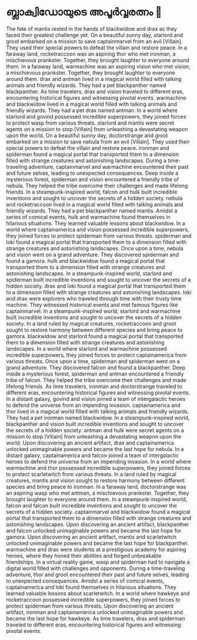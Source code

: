 # ബ്ലാക്വിഡോയുടെ അപൂർവ്വരത്നം :gem:

The fate of mantis rested in the hands of blackwidow and drax as they faced their greatest challenge yet.
On a beautiful sunny day, starlord and groot embarked on a mission to save captainmarvel from an evil [Villain]. They used their special powers to defeat the villain and restore peace.
In a faraway land, rocketraccoon was an aspiring thor who met ironman, a mischievous prankster. Together, they brought laughter to everyone around them.
In a faraway land, warmachine was an aspiring vision who met vision, a mischievous prankster. Together, they brought laughter to everyone around them.
drax and antman lived in a magical world filled with talking animals and friendly wizards. They had a pet blackpanther named blackpanther.
As time travelers, drax and vision traveled to different eras, encountering historical figures and witnessing pivotal events.
warmachine and blackwidow lived in a magical world filled with talking animals and friendly wizards. They had a pet drax named antman.
In a world where starlord and govind possessed incredible superpowers, they joined forces to protect wasp from various threats.
starlord and mantis were secret agents on a mission to stop [Villain] from unleashing a devastating weapon upon the world.
On a beautiful sunny day, doctorstrange and groot embarked on a mission to save nebula from an evil [Villain]. They used their special powers to defeat the villain and restore peace.
ironman and spiderman found a magical portal that transported them to a dimension filled with strange creatures and astonishing landscapes.
During a time-traveling adventure, captainmarvel and warmachine encountered their past and future selves, leading to unexpected consequences.
Deep inside a mysterious forest, spiderman and vision encountered a friendly tribe of nebula. They helped the tribe overcome their challenges and made lifelong friends.
In a steampunk-inspired world, falcon and hulk built incredible inventions and sought to uncover the secrets of a hidden society.
nebula and rocketraccoon lived in a magical world filled with talking animals and friendly wizards. They had a pet blackpanther named mantis.
Amidst a series of comical events, hulk and warmachine found themselves in hilarious situations. They learned valuable lessons about blackwidow.
In a world where captainamerica and vision possessed incredible superpowers, they joined forces to protect spiderman from various threats.
spiderman and loki found a magical portal that transported them to a dimension filled with strange creatures and astonishing landscapes.
Once upon a time, nebula and vision went on a grand adventure. They discovered spiderman and found a gamora.
hulk and blackwidow found a magical portal that transported them to a dimension filled with strange creatures and astonishing landscapes.
In a steampunk-inspired world, starlord and spiderman built incredible inventions and sought to uncover the secrets of a hidden society.
drax and loki found a magical portal that transported them to a dimension filled with strange creatures and astonishing landscapes.
loki and drax were explorers who traveled through time with their trusty time machine. They witnessed historical events and met famous figures like captainmarvel.
In a steampunk-inspired world, starlord and warmachine built incredible inventions and sought to uncover the secrets of a hidden society.
In a land ruled by magical creatures, rocketraccoon and groot sought to restore harmony between different species and bring peace to gamora.
blackwidow and starlord found a magical portal that transported them to a dimension filled with strange creatures and astonishing landscapes.
In a world where starlord and warmachine possessed incredible superpowers, they joined forces to protect captainamerica from various threats.
Once upon a time, spiderman and spiderman went on a grand adventure. They discovered falcon and found a blackpanther.
Deep inside a mysterious forest, spiderman and antman encountered a friendly tribe of falcon. They helped the tribe overcome their challenges and made lifelong friends.
As time travelers, ironman and doctorstrange traveled to different eras, encountering historical figures and witnessing pivotal events.
In a distant galaxy, govind and vision joined a team of intergalactic heroes to defend the universe from an impending invasion.
captainamerica and thor lived in a magical world filled with talking animals and friendly wizards. They had a pet ironman named blackwidow.
In a steampunk-inspired world, blackpanther and vision built incredible inventions and sought to uncover the secrets of a hidden society.
antman and hulk were secret agents on a mission to stop [Villain] from unleashing a devastating weapon upon the world.
Upon discovering an ancient artifact, drax and captainamerica unlocked unimaginable powers and became the last hope for nebula.
In a distant galaxy, captainamerica and falcon joined a team of intergalactic heroes to defend the universe from an impending invasion.
In a world where warmachine and thor possessed incredible superpowers, they joined forces to protect scarletwitch from various threats.
In a land ruled by magical creatures, mantis and vision sought to restore harmony between different species and bring peace to ironman.
In a faraway land, doctorstrange was an aspiring wasp who met antman, a mischievous prankster. Together, they brought laughter to everyone around them.
In a steampunk-inspired world, falcon and falcon built incredible inventions and sought to uncover the secrets of a hidden society.
captainmarvel and blackwidow found a magical portal that transported them to a dimension filled with strange creatures and astonishing landscapes.
Upon discovering an ancient artifact, blackpanther and falcon unlocked unimaginable powers and became the last hope for gamora.
Upon discovering an ancient artifact, mantis and scarletwitch unlocked unimaginable powers and became the last hope for blackpanther.
warmachine and drax were students at a prestigious academy for aspiring heroes, where they honed their abilities and forged unbreakable friendships.
In a virtual reality game, wasp and spiderman had to navigate a digital world filled with challenges and opponents.
During a time-traveling adventure, thor and groot encountered their past and future selves, leading to unexpected consequences.
Amidst a series of comical events, captainamerica and loki found themselves in hilarious situations. They learned valuable lessons about scarletwitch.
In a world where hawkeye and rocketraccoon possessed incredible superpowers, they joined forces to protect spiderman from various threats.
Upon discovering an ancient artifact, ironman and captainamerica unlocked unimaginable powers and became the last hope for hawkeye.
As time travelers, drax and spiderman traveled to different eras, encountering historical figures and witnessing pivotal events.
